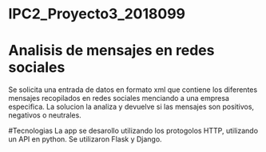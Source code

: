 # IPC2_Proyecto3_2018099

# Analisis de mensajes en redes sociales
Se solicita una entrada de datos en formato xml que contiene los diferentes mensajes recopilados en redes sociales menciando a una empresa especifica. La solucion la analiza y devuelve si las mensajes son positivos, negativos o neutrales. 

#Tecnologias
La app se desarollo utilizando los protogolos HTTP, utilizando un API en python. Se utilizaron Flask y Django.
